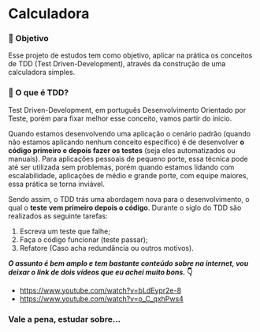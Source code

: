 # Calculadora

### 📌 Objetivo

Esse projeto de estudos tem como objetivo, aplicar na prática os conceitos de TDD (Test Driven-Development), através da construção de uma calculadora simples.

### 🤔 O que é TDD? 

Test Driven-Development, em português Desenvolvimento Orientado por Teste, porém para fixar melhor esse conceito, vamos partir do inicio. 

Quando estamos desenvolvendo uma aplicação o cenário padrão (quando não estamos aplicando nenhum conceito especifico) é de desenvolver **o código primeiro e depois fazer os testes** (seja eles automatizados ou manuais). Para aplicações pessoais de pequeno porte, essa técnica pode até ser utilizada sem problemas, porém quando estamos lidando com escalabilidade, aplicações de médio e grande porte, com equipe maiores, essa prática se torna inviável. 

Sendo assim, o TDD trás uma abordagem nova para o desenvolvimento, o qual o **teste vem primeiro depois o código**. Durante o siglo do TDD são realizados as seguinte tarefas:

1. Escreva um teste que falhe;
2. Faça o código funcionar (teste passar);
3. Refatore (Caso acha redundância ou outros motivos).

**_O assunto é bem amplo e tem bastante conteúdo sobre na internet, vou deixar o link de dois vídeos que eu achei muito bons._ 👇** 

- https://www.youtube.com/watch?v=bLdEypr2e-8
- https://www.youtube.com/watch?v=o_C_qxhPws4

### Vale a pena, estudar sobre... 
